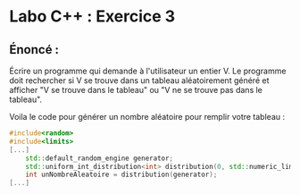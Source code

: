 # Labo C++ : Exercice 3

## Énoncé :
Écrire un programme qui demande à l'utilisateur un entier V. Le programme doit rechercher si V se trouve dans un tableau aléatoirement généré et afficher "V se trouve dans le tableau" ou "V ne se trouve pas dans le tableau".

Voila le code pour générer un nombre aléatoire pour remplir votre tableau  :
``` cpp
#include<random>
#include<limits>
[...]
    std::default_random_engine generator;
    std::uniform_int_distribution<int> distribution(0, std::numeric_limits<int>::max());
    int unNombreAleatoire = distribution(generator);
[...]
```